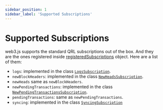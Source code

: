 ```yaml
---
sidebar_position: 1
sidebar_label: 'Supported Subscriptions'
---
```


# Supported Subscriptions

web3.js supports the standard QRL subscriptions out of the box. And they are the ones registered inside [registeredSubscriptions](/api/web3-qrl#registeredSubscriptions) object. Here are a list of them:

-   `logs`: implemented in the class [`LogsSubscription`](/api/web3-qrl/class/LogsSubscription).
-   `newBlockHeaders`: implemented in the class [`NewHeadsSubscription`](/api/web3-qrl/class/NewHeadsSubscription).
-   `newHeads` same as `newBlockHeaders`.
-   `newPendingTransactions`: implemented in the class [`NewPendingTransactionsSubscription`](/api/web3-qrl/class/NewPendingTransactionsSubscription).
-   `pendingTransactions`: same as `newPendingTransactions`.
-   `syncing`: implemented in the class [`SyncingSubscription`](/api/web3-qrl/class/SyncingSubscription)
